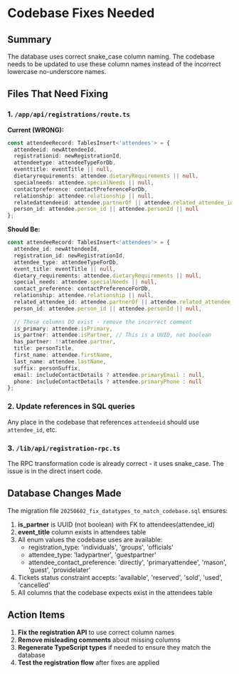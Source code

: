 # Codebase Fixes Needed

## Summary
The database uses correct snake_case column naming. The codebase needs to be updated to use these column names instead of the incorrect lowercase no-underscore names.

## Files That Need Fixing

### 1. `/app/api/registrations/route.ts`

**Current (WRONG):**
```typescript
const attendeeRecord: TablesInsert<'attendees'> = {
  attendeeid: newAttendeeId,
  registrationid: newRegistrationId, 
  attendeetype: attendeeTypeForDb,
  eventtitle: eventTitle || null,
  dietaryrequirements: attendee.dietaryRequirements || null,
  specialneeds: attendee.specialNeeds || null,
  contactpreference: contactPreferenceForDb,
  relationship: attendee.relationship || null,
  relatedattendeeid: attendee.partnerOf || attendee.related_attendee_id || null,
  person_id: attendee.person_id || attendee.personId || null
};
```

**Should Be:**
```typescript
const attendeeRecord: TablesInsert<'attendees'> = {
  attendee_id: newAttendeeId,
  registration_id: newRegistrationId, 
  attendee_type: attendeeTypeForDb,
  event_title: eventTitle || null,
  dietary_requirements: attendee.dietaryRequirements || null,
  special_needs: attendee.specialNeeds || null,
  contact_preference: contactPreferenceForDb,
  relationship: attendee.relationship || null,
  related_attendee_id: attendee.partnerOf || attendee.related_attendee_id || null,
  person_id: attendee.person_id || attendee.personId || null,
  
  // These columns DO exist - remove the incorrect comment
  is_primary: attendee.isPrimary,
  is_partner: attendee.isPartner, // This is a UUID, not boolean
  has_partner: !!attendee.partner,
  title: personTitle,
  first_name: attendee.firstName,
  last_name: attendee.lastName,
  suffix: personSuffix,
  email: includeContactDetails ? attendee.primaryEmail : null,
  phone: includeContactDetails ? attendee.primaryPhone : null
};
```

### 2. Update references in SQL queries

Any place in the codebase that references `attendeeid` should use `attendee_id`, etc.

### 3. `/lib/api/registration-rpc.ts`

The RPC transformation code is already correct - it uses snake_case. The issue is in the direct insert code.

## Database Changes Made

The migration file `20250602_fix_datatypes_to_match_codebase.sql` ensures:

1. **is_partner** is UUID (not boolean) with FK to attendees(attendee_id)
2. **event_title** column exists in attendees table
3. All enum values the codebase uses are available:
   - registration_type: 'individuals', 'groups', 'officials' 
   - attendee_type: 'ladypartner', 'guestpartner'
   - attendee_contact_preference: 'directly', 'primaryattendee', 'mason', 'guest', 'providelater'
4. Tickets status constraint accepts: 'available', 'reserved', 'sold', 'used', 'cancelled'
5. All columns that the codebase expects exist in the attendees table

## Action Items

1. **Fix the registration API** to use correct column names
2. **Remove misleading comments** about missing columns
3. **Regenerate TypeScript types** if needed to ensure they match the database
4. **Test the registration flow** after fixes are applied